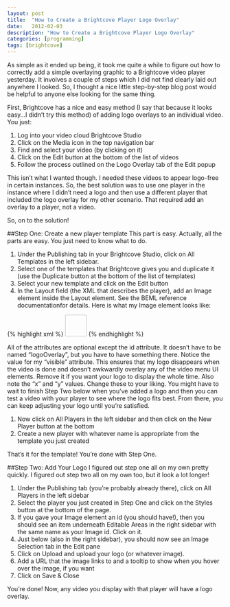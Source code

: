 ```yaml
---
layout: post
title:  "How to Create a Brightcove Player Logo Overlay"
date:   2012-02-03
description: "How to Create a Brightcove Player Logo Overlay"
categories: [programming]
tags: [brightcove]
---
```

As simple as it ended up being, it took me quite a while to figure out how to correctly add a simple overlaying graphic to a Brightcove video player yesterday.  It involves a couple of steps which I did not find clearly laid out anywhere I looked.  So, I thought a nice little step-by-step blog post would be helpful to anyone else looking for the same thing.

First, Brightcove has a nice and easy method (I say that because it looks easy…I didn’t try this method) of adding logo overlays to an individual video.  You just:

1. Log into your video cloud Brightcove Studio
1. Click on the Media icon in the top navigation bar
1. Find and select your video (by clicking on it)
1. Click on the Edit button at the bottom of the list of videos
1. Follow the process outlined on the Logo Overlay tab of the Edit popup

This isn’t what I wanted though.  I needed these videos to appear logo-free in certain instances.  So, the best solution was to use one player in the instance where I didn’t need a logo and then use a different player that included the logo overlay for my other scenario.  That required add an overlay to a player, not a video.

So, on to the solution!

##Step One: Create a new player template
This part is easy.  Actually, all the parts are easy.  You just need to know what to do.

1. Under the Publishing tab in your Brightcove Studio, click on All Templates in the left sidebar.
1. Select one of the templates that Brightcove gives you and duplicate it (use the Duplicate button at the bottom of the list of templates)
1. Select your new template and click on the Edit button
1. In the Layout field (the XML that describes the player), add an Image element inside the Layout element.  See the BEML reference documentationfor details.  Here is what my Image element looks like:

{% highlight xml %}
<Image id="logoOverlay"
width="50"
height="50"
scaleMode="exactFit"
visible="{!videoPlayer.menu.open}"/>
{% endhighlight %}

All of the attributes are optional except the id attribute.  It doesn’t have to be named “logoOverlay”, but you have to have something there.  Notice the value for my “visible” attribute.  This ensures that my logo disappears when the video is done and doesn’t awkwardly overlay any of the video menu UI elements.  Remove it if you want your logo to display the whole time.  Also note the “x” and “y” values.  Change these to your liking.  You might have to wait to finish Step Two below when you’ve added a logo and then you can test a video with your player to see where the logo fits best.  From there, you can keep adjusting your logo until you’re satisfied.
1. Now click on All Players in the left sidebar and then click on the New Player button at the bottom
1. Create a new player with whatever name is appropriate from the template you just created

That’s it for the template!  You’re done with Step One.

##Step Two: Add Your Logo
I figured out step one all on my own pretty quickly.  I figured out step two all on my own too, but it look a lot longer!

1. Under the Publishing tab (you’re probably already there), click on All Players in the left sidebar
1. Select the player you just created in Step One and click on the Styles button at the bottom of the page.
1. If you gave your Image element an id (you should have!), then you should see an item underneath Editable Areas in the right sidebar with the same name as your Image id.  Click on it.
1. Just below (also in the right sidebar), you should now see an Image Selection tab in the Edit pane
1. Click on Upload and upload your logo (or whatever image).
1. Add a URL that the image links to and a tooltip to show when you hover over the image, if you want
1. Click on Save & Close

You’re done!  Now, any video you display with that player will have a logo overlay.

